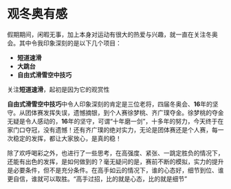 # 观冬奥有感

假期期间，闲暇无事，加上本身对运动有很大的热爱与兴趣，就一直在关注冬奥会。其中令我印象深刻的是以下几个项目：
- **短道速滑**
- **大跳台**
- **自由式滑雪空中技巧**

关注**短道速滑**，起初是因为它的观赏性

**自由式滑雪空中技巧**中令人印象深刻的肯定是三位老将，四届冬奥会、**16**年的坚守。从团体赛发挥失误，遗憾摘银，到个人赛徐梦桃、齐广璞夺金。徐梦桃的夺金无疑是令人感动的，**16**年的坚守，可谓“十年磨一剑”，十多年的努力，今天终于在家门口夺冠，没有遗憾！还有齐广璞的绝对实力，无论是团体赛还是个人赛，每一次稳定的发挥，都让大家放心，是真的稳！

除了欢呼喝彩之外，也进行了一些思考，在高强度、紧张、一跳定胜负的情况下，还能有出色的发挥，是如何做到的？毫无疑问的是，赛前不断的模拟，实力的提升是必要条件，但不是充分条件。在高手如云的情况下，谁的心态好，细节到位、谁更自信，谁就可以取胜。“高手过招，比的就是心态，比的就是细节”